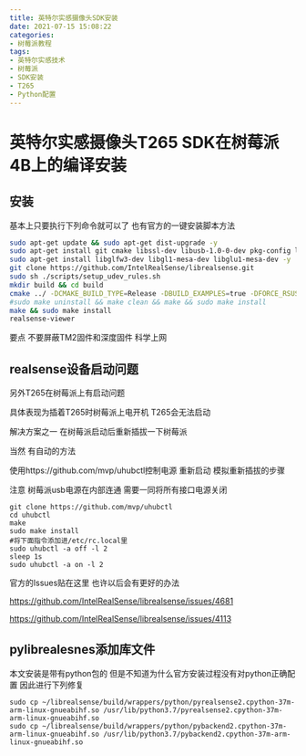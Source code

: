 ```yaml
---
title: 英特尔实感摄像头SDK安装
date: 2021-07-15 15:08:22
categories:
- 树莓派教程
tags:
- 英特尔实感技术
- 树莓派
- SDK安装
- T265
- Python配置
---
```



<!-- more -->

# 英特尔实感摄像头T265 SDK在树莓派4B上的编译安装

## 安装

基本上只要执行下列命令就可以了 也有官方的一键安装脚本方法

```sh
sudo apt-get update && sudo apt-get dist-upgrade -y
sudo apt-get install git cmake libssl-dev libusb-1.0-0-dev pkg-config libgtk-3-dev -y
sudo apt-get install libglfw3-dev libgl1-mesa-dev libglu1-mesa-dev -y
git clone https://github.com/IntelRealSense/librealsense.git
sudo sh ./scripts/setup_udev_rules.sh
mkdir build && cd build
cmake ../ -DCMAKE_BUILD_TYPE=Release -DBUILD_EXAMPLES=true -DFORCE_RSUSB_BACKEND=ON -DBUILD_PYTHON_BINDINGS=bool:true -DPYTHON_EXECUTABLE=$(which python3)
#sudo make uninstall && make clean && make && sudo make install
make && sudo make install
realsense-viewer
```

要点 不要屏蔽TM2固件和深度固件 科学上网

## realsense设备启动问题

另外T265在树莓派上有启动问题

具体表现为插着T265时树莓派上电开机 T265会无法启动

解决方案之一 在树莓派启动后重新插拔一下树莓派

当然 有自动的方法

使用https://github.com/mvp/uhubctl控制电源 重新启动 模拟重新插拔的步骤

注意 树莓派usb电源在内部连通 需要一同将所有接口电源关闭

```
git clone https://github.com/mvp/uhubctl
cd uhubctl
make
sudo make install
#将下面指令添加进/etc/rc.local里
sudo uhubctl -a off -l 2
sleep 1s
sudo uhubctl -a on -l 2
```

官方的Issues贴在这里 也许以后会有更好的办法

https://github.com/IntelRealSense/librealsense/issues/4681

https://github.com/IntelRealSense/librealsense/issues/4113

## pylibrealesnes添加库文件

本文安装是带有python包的 但是不知道为什么官方安装过程没有对python正确配置 因此进行下列修复

```
sudo cp ~/librealsense/build/wrappers/python/pyrealsense2.cpython-37m-arm-linux-gnueabihf.so /usr/lib/python3.7/pyrealsense2.cpython-37m-arm-linux-gnueabihf.so
sudo cp ~/librealsense/build/wrappers/python/pybackend2.cpython-37m-arm-linux-gnueabihf.so /usr/lib/python3.7/pybackend2.cpython-37m-arm-linux-gnueabihf.so
```

